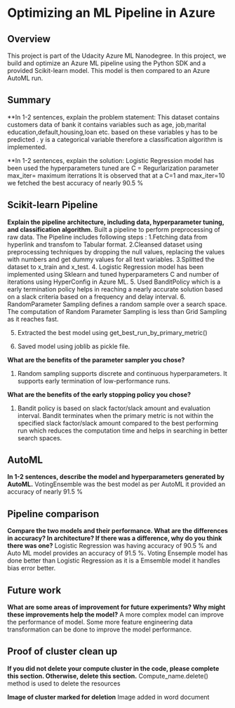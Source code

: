 # Optimizing an ML Pipeline in Azure

## Overview
This project is part of the Udacity Azure ML Nanodegree.
In this project, we build and optimize an Azure ML pipeline using the Python SDK and a provided Scikit-learn model. This model is then compared to an Azure AutoML run.

## Summary
**In 1-2 sentences, explain the problem statement: 
This dataset contains customers data of bank it contains variables such as age, job,marital	education,default,housing,loan	etc. based on these variables  y has to be predicted . y is a categorical variable therefore a classification algorithm is implemented.

**In 1-2 sentences, explain the solution: 
Logistic Regression model has been used the hyperparameters tuned are 
	C  = Regurlarization parameter
	max_iter= maximum iterrations
It is observed that at a C=1 and max_iter=10  we fetched the best accuracy of nearly 90.5 %

## Scikit-learn Pipeline
**Explain the pipeline architecture, including data, hyperparameter tuning, and classification algorithm.**
Built a pipeline to perform  preprocessing of raw data. The Pipeline includes following steps :
1.Fetching data from hyperlink and transfom to Tabular format.
2.Cleansed dataset using preprocessing techniques by dropping the null values, replacing the values with numbers and get dummy values for all text variables.
3.Splitted the dataset to x_train and x_test.
4. Logistic Regression model has been implemented using Sklearn and tuned hyperparameters C 
   and number of iterations using HyperConfig in Azure ML.
5. Used BanditPolicy which is a early termination policy helps in reaching a nearly accurate solution based on a slack criteria based on a frequency and delay interval.
6. RandomParameter Sampling  defines a random sample over a  search space. The computation of Random Parameter Sampling is less than Grid Sampling as it reaches fast.

5. Extracted the best model using get_best_run_by_primary_metric()

6. Saved model using joblib as pickle file.

 
**What are the benefits of the parameter sampler you chose?**
1. Random sampling supports discrete and continuous hyperparameters.
 It supports early termination of low-performance runs. 

**What are the benefits of the early stopping policy you chose?**
1. Bandit policy is based on slack factor/slack amount and evaluation interval. 
Bandit terminates when  the primary metric is not within  the specified slack factor/slack amount compared to the best performing run which reduces the computation  time and helps in searching in better search spaces.

## AutoML
**In 1-2 sentences, describe the model and hyperparameters generated by AutoML.**
VotingEnsemble was the best model as per AutoML it provided an accuracy of nearly 91.5 % 


## Pipeline comparison
**Compare the two models and their performance. What are the differences in accuracy? In architecture? If there was a difference, why do you think there was one?**
Logistic Regression was having accuracy of 90.5 % and Auto ML model provides an accuracy of 91.5 %.
Voting Ensemple model has done better than Logistic Regression as it is a Emsemble model it handles bias error better.
## Future work
**What are some areas of improvement for future experiments? Why might these improvements help the model?**
A more complex model can improve the performance of model. Some more feature engineering data transformation can be done to improve the model performance.



## Proof of cluster clean up
**If you did not delete your compute cluster in the code, please complete this section. Otherwise, delete this section.**
Compute_name.delete() method is used to delete the resources 

**Image of cluster marked for deletion**
Image added in word document
 
